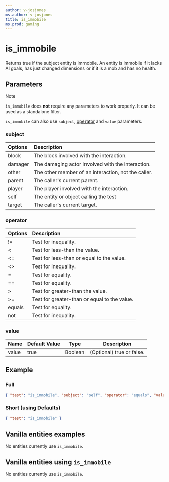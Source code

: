 ```yaml
---
author: v-josjones
ms.author: v-josjones
title: is_immobile
ms.prod: gaming
---
```


# is_immobile

Returns true if the subject entity is immobile. An entity is immobile if it lacks AI goals, has just changed dimensions or if it is a mob and has no health.

## Parameters

> [!Note]
> `is_immobile` does **not** require any parameters to work properly. It can be used as a standalone filter.
>
> `is_immobile` can also use `subject`, [operator](../Definitions/NestedTables/operator.md) and `value` parameters.

### subject

| Options| Description |
|:-----------|:-----------|
| block| The block involved with the interaction. |
| damager| The damaging actor involved with the interaction. |
| other| The other member of an interaction, not the caller. |
| parent| The caller's current parent. |
| player| The player involved with the interaction. |
| self| The entity or object calling the test |
| target| The caller's current target. |

### operator

| Options| Description |
|:-----------|:-----------|
| !=| Test for inequality. |
| <| Test for less-than the value. |
| <=| Test for less-than or equal to the value. |
| <>| Test for inequality. |
| =| Test for equality. |
| ==| Test for equality. |
| >| Test for greater-than the value. |
| >=| Test for greater-than or equal to the value. |
| equals| Test for equality. |
| not| Test for inequality. |

### value

|Name |Default Value  |Type  |Description  |
|---------|---------|---------|---------|
|value |true |Boolean |(Optional) true or false. |

## Example

### Full

```json
{ "test": "is_immobile", "subject": "self", "operator": "equals", "value": "true" }
```

### Short (using Defaults)

```json
{ "test": "is_immobile" }
```

## Vanilla entities examples

No entities currently use `is_immobile`.

## Vanilla entities using `is_immobile`

No entities currently use `is_immobile`.
